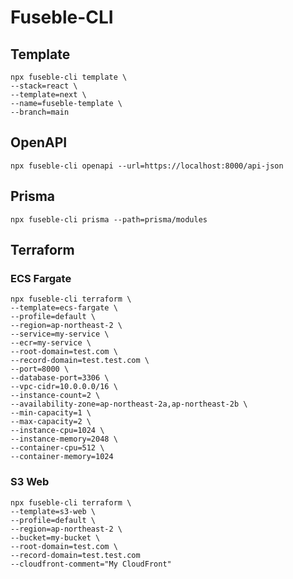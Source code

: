 # Fuseble-CLI

## Template

```shell
npx fuseble-cli template \
--stack=react \
--template=next \
--name=fuseble-template \
--branch=main
```

## OpenAPI

```shell
npx fuseble-cli openapi --url=https://localhost:8000/api-json
```

## Prisma

```shell
npx fuseble-cli prisma --path=prisma/modules
```

## Terraform

### ECS Fargate

```shell
npx fuseble-cli terraform \
--template=ecs-fargate \
--profile=default \
--region=ap-northeast-2 \
--service=my-service \
--ecr=my-service \
--root-domain=test.com \
--record-domain=test.test.com \
--port=8000 \
--database-port=3306 \
--vpc-cidr=10.0.0.0/16 \
--instance-count=2 \
--availability-zone=ap-northeast-2a,ap-northeast-2b \
--min-capacity=1 \
--max-capacity=2 \
--instance-cpu=1024 \
--instance-memory=2048 \
--container-cpu=512 \
--container-memory=1024
```

### S3 Web

```shell
npx fuseble-cli terraform \
--template=s3-web \
--profile=default \
--region=ap-northeast-2 \
--bucket=my-bucket \
--root-domain=test.com \
--record-domain=test.test.com
--cloudfront-comment="My CloudFront"
```
